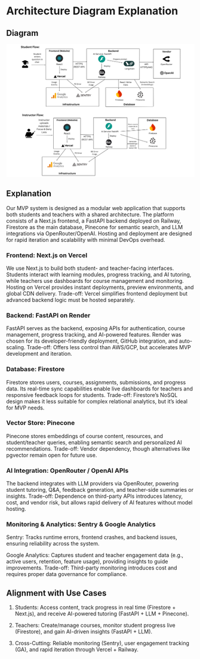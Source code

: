 # Architecture Diagram Explanation

## Diagram

![Architecture Diagram](./diagram.png)

## Explanation
Our MVP system is designed as a modular web application that supports both students and teachers with a shared architecture. The platform consists of a Next.js frontend, a FastAPI backend deployed on Railway, Firestore as the main database, Pinecone for semantic search, and LLM integrations via OpenRouter/OpenAI. Hosting and deployment are designed for rapid iteration and scalability with minimal DevOps overhead.

### Frontend: Next.js on Vercel
We use Next.js to build both student- and teacher-facing interfaces. Students interact with learning modules, progress tracking, and AI tutoring, while teachers use dashboards for course management and monitoring. Hosting on Vercel provides instant deployments, preview environments, and global CDN delivery.
Trade-off: Vercel simplifies frontend deployment but advanced backend logic must be hosted separately.

### Backend: FastAPI on Render
FastAPI serves as the backend, exposing APIs for authentication, course management, progress tracking, and AI-powered features. Render was chosen for its developer-friendly deployment, GitHub integration, and auto-scaling.
Trade-off: Offers less control than AWS/GCP, but accelerates MVP development and iteration.

### Database: Firestore
Firestore stores users, courses, assignments, submissions, and progress data. Its real-time sync capabilities enable live dashboards for teachers and responsive feedback loops for students.
Trade-off: Firestore’s NoSQL design makes it less suitable for complex relational analytics, but it’s ideal for MVP needs.

### Vector Store: Pinecone
Pinecone stores embeddings of course content, resources, and student/teacher queries, enabling semantic search and personalized AI recommendations.
Trade-off: Vendor dependency, though alternatives like pgvector remain open for future use.

### AI Integration: OpenRouter / OpenAI APIs
The backend integrates with LLM providers via OpenRouter, powering student tutoring, Q&A, feedback generation, and teacher-side summaries or insights.
Trade-off: Dependence on third-party APIs introduces latency, cost, and vendor risk, but allows rapid delivery of AI features without model hosting.

### Monitoring & Analytics: Sentry & Google Analytics
Sentry: Tracks runtime errors, frontend crashes, and backend issues, ensuring reliability across the system.

Google Analytics: Captures student and teacher engagement data (e.g., active users, retention, feature usage), providing insights to guide improvements.
 Trade-off: Third-party monitoring introduces cost and requires proper data governance for compliance.

## Alignment with Use Cases
1. Students: Access content, track progress in real time (Firestore + Next.js), and receive AI-powered tutoring (FastAPI + LLM + Pinecone).

2. Teachers: Create/manage courses, monitor student progress live (Firestore), and gain AI-driven insights (FastAPI + LLM).

3. Cross-Cutting: Reliable monitoring (Sentry), user engagement tracking (GA), and rapid iteration through Vercel + Railway.
